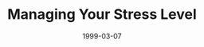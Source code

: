 ---
layout: message
category: message
series: "Cliff Notes for Real Life"
title: "Managing Your Stress Level "
date: 1999-03-07
audio-description: "Is the Bible really relevant to our normal everyday lives? "
audio: ""
audio-title: "Managing Your Stress Level "
audio-duration: "&#58;"
---